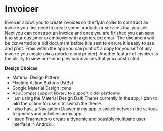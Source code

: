 # Invoicer

Invoicer allows you to create invoices on the fly.In order to construct an invoice you first need to create some products or services that you sell. Next you can construct an invoice and once you are finished you can send it to your customer or employer with a generated email. The document will be converted to a pdf document before it is sent to ensure it is easy to use and print. From within the app you can print off a copy for yourself of any invoice you create (via a google cloud printer). Another feature of Invoicer is the ability to view or resend previous invoices that you constructed. 

<strong>Design Choices</strong>

* Material Design Pattern
* Floating Action Buttons (FABs)
* Google Material Design Icons 
* AppCompat support library to support older platforms.
* I am using the Material Design Dark Theme currently in the app, I plan to add the option for users to switch the theme. 
* I also have a Navigation Drawer in my app to switch between the various fragments and activities in my app. 
* I used Fragments to create a dynamic and possibly multipane user interface in Android. 

